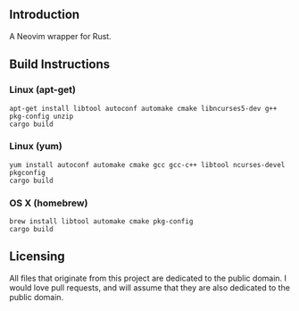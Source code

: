 ## Introduction

A Neovim wrapper for Rust.

## Build Instructions

### Linux (apt-get)

```Shell
apt-get install libtool autoconf automake cmake libncurses5-dev g++ pkg-config unzip
cargo build
```

### Linux (yum)

```Shell
yum install autoconf automake cmake gcc gcc-c++ libtool ncurses-devel pkgconfig
cargo build
```

### OS X (homebrew)

```Shell
brew install libtool automake cmake pkg-config
cargo build
```

## Licensing

All files that originate from this project are dedicated to the public domain. I would love pull requests, and will assume that they are also dedicated to the public domain.
